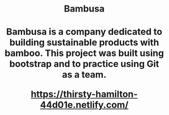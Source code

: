 <center><h1>Bambusa<h1><center>

Bambusa is a company dedicated to building sustainable products with bamboo.
This project was built using bootstrap and to practice using Git as a team.

https://thirsty-hamilton-44d01e.netlify.com/
